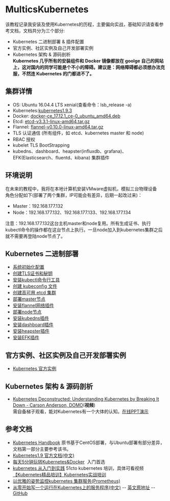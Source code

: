 # MulticsKubernetes

该教程记录我安装及使用Kubernetes的历程，主要偏向实战，基础知识请查看参考文档，文档共分为三个部分:  
* Kubernetes 二进制部署 & 插件配置
* 官方实例、社区实例及自己开发部署实例
* Kubernetes 架构 & 源码剖析  
**Kubernetes 几乎所有的安装组件和 Docker 镜像都放在 goolge 自己的网站上，这对国内的同学可能是个不小的障碍。建议是：网络障碍都必须想办法克服，不然连 Kubernetes 的门都进不了。**
## 集群详情
* OS: Ubuntu 16.04.4 LTS xenial(查看命令：lsb_release  -a)
* Kubernetes:[kubernetes1.9.3](https://github.com/kubernetes/kubernetes/blob/master/CHANGELOG-1.9.md#server-binaries-1)
* Docker: [docker-ce_17.12.1_ce-0_ubuntu_amd64.deb](https://download.docker.com/linux/ubuntu/dists/xenial/pool/stable/amd64/)
* Etcd: [etcd-v3.3.1-linux-amd64.tar.gz](https://github.com/coreos/etcd/releases/)
* Flannel: [flannel-v0.10.0-linux-amd64.tar.gz](https://github.com/coreos/flannel/releases)
* TLS 认证通信 (所有组件，如 etcd、kubernetes master 和 node)
* RBAC 授权
* kubelet TLS BootStrapping
* kubedns、dashboard、heapster(influxdb、grafana)、EFK(Elasticsearch、fluentd、kibana) 集群插件


## 环境说明
在未来的教程中，我将在本地计算机安装VMware虚拟机，模拟三台物理设备  
角色分配如下(部署了两个集群，IP可能会有差异，后期一起改过来)：
* Master：192.168.177.132
* Node：192.168.177.132、192.168.177.133、192.168.177.134  

注意：192.168.177.132这台主机master和node复用。所有生成证书、执行kubectl命令的操作都在这台节点上执行。一旦node加入到kubernetes集群之后就不需要再登陆node节点了。


## Kubernetes 二进制部署
* [系统初始化配置](https://github.com/MulticsYin/MulticsKubernetes/blob/master/artcle/001-init-setup-ubuntu.md#%E7%B3%BB%E7%BB%9F%E5%88%9D%E5%A7%8B%E5%8C%96%E9%85%8D%E7%BD%AE)
* [创建TLS证书和秘钥](https://github.com/MulticsYin/MulticsKubernetes/blob/master/artcle/002-create-tls-and-secret-key.md#%E5%88%9B%E5%BB%BAtls%E8%AF%81%E4%B9%A6%E5%92%8C%E7%A7%98%E9%92%A5)
* [安装kubectl命令行工具](https://github.com/MulticsYin/MulticsKubernetes/blob/master/artcle/003-kubectl-installation.md#%E5%AE%89%E8%A3%85kubectl%E5%91%BD%E4%BB%A4%E8%A1%8C%E5%B7%A5%E5%85%B7)
* [创建 kubeconfig 文件](https://github.com/MulticsYin/MulticsKubernetes/blob/master/artcle/004-create-kubeconfig.md#%E5%88%9B%E5%BB%BA-kubeconfig-%E6%96%87%E4%BB%B6)
* [创建高可用 etcd 集群](https://github.com/MulticsYin/MulticsKubernetes/blob/master/artcle/005-etcd-cluster-installation.md#%E5%88%9B%E5%BB%BA%E9%AB%98%E5%8F%AF%E7%94%A8-etcd-%E9%9B%86%E7%BE%A4)
* [部署master节点](https://github.com/MulticsYin/MulticsKubernetes/blob/master/artcle/006-master-installation.md#%E9%83%A8%E7%BD%B2master%E8%8A%82%E7%82%B9)
* [安装flannel网络插件](https://github.com/MulticsYin/MulticsKubernetes/blob/master/artcle/007-flannel-installation.md#%E5%AE%89%E8%A3%85flannel%E7%BD%91%E7%BB%9C%E6%8F%92%E4%BB%B6)
* [部署node节点](https://github.com/MulticsYin/MulticsKubernetes/blob/master/artcle/008-node-installation.md#%E9%83%A8%E7%BD%B2node%E8%8A%82%E7%82%B9)
* [安装kubedns插件](https://github.com/MulticsYin/MulticsKubernetes/blob/master/artcle/009-kubedns-addon-installation.md#%E5%AE%89%E8%A3%85kubedns%E6%8F%92%E4%BB%B6)
* [安装dashboard插件](https://github.com/MulticsYin/MulticsKubernetes/blob/master/artcle/010-dashboard-addon-installation.md#%E5%AE%89%E8%A3%85dashboard%E6%8F%92%E4%BB%B6)
* [安装heapster插件](https://github.com/MulticsYin/MulticsKubernetes/blob/master/artcle/011-heapster-addon-installation.md#%E5%AE%89%E8%A3%85heapster%E6%8F%92%E4%BB%B6)
* [安装EFK插件](https://github.com/MulticsYin/MulticsKubernetes/blob/master/artcle/012-efk-addon-installation.md#%E5%AE%89%E8%A3%85efk%E6%8F%92%E4%BB%B6)

## 官方实例、社区实例及自己开发部署实例
* [Kubernetes 官方实例](https://github.com/kubernetes/examples)

## Kubernetes 架构 & 源码剖析
* [Kubernetes Deconstructed: Understanding Kubernetes by Breaking It Down - Carson Anderson, DOMO](https://vimeo.com/245778144/4d1d597c5e)(**视频**)  
需自备梯子观看，能对Kubernetes有一个大体的认知。[在线PPT演示](http://kube-decon.carson-anderson.com/Layers/0-Intro.sozi.html)

## 参考文档
* [Kubernetes Handbook](https://jimmysong.io/kubernetes-handbook/)  原书基于CentOS部署，与Ubuntu部署有部分差异，文档第一部分主要参考该书。
* [Kubernetes1.9 官方文档(中文)](https://k8smeetup.github.io/)
* [每天5分钟玩转Kubernetes&Docker](http://www.cnblogs.com/CloudMan6/tag/Docker/default.html)  入门首选
* [kubernetes 从入门到实践](https://www.kancloud.cn/huyipow/kubernetes/531982)  51cto kubernetes 培训，具体可看视频[【Kubernetes精品培训】Kubernetes实战培训](http://edu.51cto.com/course/11386.html)
* [以优雅的姿势监控kubernetes 集群服务(Prometheus)](https://www.kancloud.cn/huyipow/prometheus/527093)
* [从零开始写一个运行在Kubernetes上的服务程序(中文)](https://mp.weixin.qq.com/s?__biz=MzA5OTAyNzQ2OA==&mid=2649696211&idx=1&sn=4357517ee2f85109d1ba5850dbc2566d&chksm=889318b0bfe491a6be37fc14d21b17b84bc2ea66abc20ef895e2529f5b74e7bec5260ff64422&mpshare=1&scene=1&srcid=1222tsbWehxtACFF3vdXe43p&pass_ticket=Ve1GjgUuO3ZbG6Q%2FlsmHJjFSBovqz9HQDqm9H0EuXcr12yI7f7h0eN%2B%2Fj90iafRi#rd) -- [英文原地址](https://blog.gopheracademy.com/advent-2017/kubernetes-ready-service/) -- [GitHub](https://github.com/rumyantseva/advent-2017/tree/all-steps)
